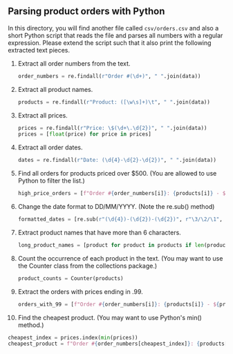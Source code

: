 ## Parsing product orders with Python

In this directory, you will find another file called `csv/orders.csv` and also a short Python script that reads the file and parses all numbers with a regular expression. Please extend the script such that it also print the following extracted text pieces.

1. Extract all order numbers from the text.

   ```python
   order_numbers = re.findall(r"Order #(\d+)", " ".join(data))
   ```

2. Extract all product names.

   ```python
   products = re.findall(r"Product: ([\w\s]+)\t", " ".join(data))
   ```

3. Extract all prices.

   ```python
   prices = re.findall(r"Price: \$(\d+\.\d{2})", " ".join(data))
   prices = [float(price) for price in prices]
   ```

4. Extract all order dates.

   ```python
   dates = re.findall(r"Date: (\d{4}-\d{2}-\d{2})", " ".join(data))
   ```

5. Find all orders for products priced over $500. (You are allowed to use Python to filter the list.)

   ```python
   high_price_orders = [f"Order #{order_numbers[i]}: {products[i]} - ${prices[i]}" for i in range(len(prices)) if prices[i] > 500]
   ```

6. Change the date format to DD/MM/YYYY. (Note the re.sub() method)

   ```python
   formatted_dates = [re.sub(r"(\d{4})-(\d{2})-(\d{2})", r"\3/\2/\1", date) for date in dates]
   ```

7. Extract product names that have more than 6 characters.

   ```python
   long_product_names = [product for product in products if len(product) > 6]
   ```

8. Count the occurrence of each product in the text. (You may want to use the Counter class from the collections package.)

   ```python
   product_counts = Counter(products)
   ```

9. Extract the orders with prices ending in .99.

   ```python
   orders_with_99 = [f"Order #{order_numbers[i]}: {products[i]} - ${prices[i]}" for i in range(len(prices)) if str(prices[i]).endswith(".99")]
   ```

10. Find the cheapest product. (You may want to use Python's min() method.)

   ```python
   cheapest_index = prices.index(min(prices))
   cheapest_product = f"Order #{order_numbers[cheapest_index]}: {products[cheapest_index]} - ${prices[cheapest_index]}"
   ```
